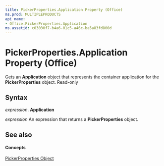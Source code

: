 ```yaml
---
title: PickerProperties.Application Property (Office)
ms.prod: MULTIPLEPRODUCTS
api_name:
- Office.PickerProperties.Application
ms.assetid: c03030f7-b4a6-01c5-a46c-ba5a83fd800d
---
```



# PickerProperties.Application Property (Office)

Gets an  **Application** object that represents the container application for the **PickerProperties** object. Read-only


## Syntax

 _expression_. **Application**

 _expression_ An expression that returns a **PickerProperties** object.


## See also


#### Concepts


[PickerProperties Object](pickerproperties-object-office.md)

